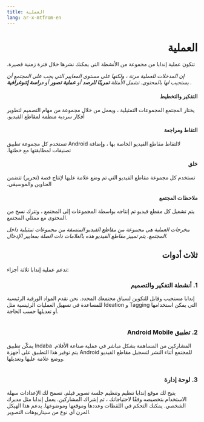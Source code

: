 ```yaml
---
title: العملية
lang: ar-x-mtfrom-en
---
```

<ReadTime/> 

<h1 style=";text-align:right;direction:rtl"> العملية </h1> 

<Leader> 
 تتكون عملية إندابا من مجموعة من الأنشطة التي يمكنك نشرها خلال فترة زمنية قصيرة.  

</Leader> 

<Tip> 

 <i class="el-icon-bottom large"/>إن المدخلات للعملية مرنة ، ولكنها على مستوى المعايير التي يجب على المجتمع أن يستجيب لها بالمحتوى. تشمل الأمثلة <strong>تمرينًا للرصد</strong> أو <strong>عملية</strong> <strong>تصور</strong> أو <strong>دراسة إثنوغرافية</strong> .</i>  

</Tip> 

<el-timeline> 
<el-timeline-item timestamp="Day 1" placement="top"> 

<h4 style=";text-align:right;direction:rtl"> التفكير والتخطيط </h4> 
 يختار المجتمع المجموعات التمثيلية ، ويعمل من خلال مجموعة من مهام التصميم لتطوير أفكار سردية منظمة لمقاطع الفيديو.  

</el-timeline-item> 
<el-timeline-item timestamp="Day 2-3" placement="top"> 

<h4 style=";text-align:right;direction:rtl"> التقاط ومراجعة </h4> 
 تستخدم كل مجموعة تطبيق Android لالتقاط مقاطع الفيديو الخاصة بها ، وإضافة تصنيفات لمطابقتها مع خطتها.  

</el-timeline-item> 
<el-timeline-item timestamp="Day 4" placement="top"> 

<h4 style=";text-align:right;direction:rtl"> خلق </h4> 
 تستخدم كل مجموعة مقاطع الفيديو التي تم وضع علامة عليها لإنتاج قصة (تحرير) تتضمن العناوين والموسيقى.  

</el-timeline-item> 
<el-timeline-item timestamp="Day 5" placement="top"> 

<h4 style=";text-align:right;direction:rtl"> ملاحظات المجتمع </h4> 
 يتم تشغيل كل مقطع فيديو تم إنتاجه بواسطة المجموعات إلى المجتمع ، وتترك نسخ من المحتوى مع ممثلي المجتمع.  

</el-timeline-item> 
</el-timeline> 

<Tip> 

 <i class="el-icon-bottom large"/>مخرجات العملية هي مجموعة من مقاطع الفيديو المنسقة من مجموعات تمثيلية داخل المجتمع. يتم تمييز مقاطع الفيديو هذه بالعلامات ذات الصلة بمعايير الإدخال.</i>  

</Tip> 


<h2 style=";text-align:right;direction:rtl"> ثلاث أدوات </h2> 

 تدعم عملية إندابا ثلاثة أجزاء:  

<h3 style=";text-align:right;direction:rtl"> 1. أنشطة التفكير والتصميم </h3> 

 إندابا مستجيب وقابل للتكوين لسياق مجتمعك المحدد. نحن نقدم المواد الورقية الرئيسية للمساعدة في تسهيل العمليات الرئيسية مثل Ideation و Tagging التي يمكن استخدامها أو تعديلها حسب الحاجة.  

<img src="/imgs/photowalk.jpg" alt=""> 

<h3 style=";text-align:right;direction:rtl"> 2. تطبيق Android Mobile </h3> 

 يمكّن تطبيق Indaba المشاركين من المساهمة بشكل مباشر في عملية صناعة الأفلام. يتم توفير هذا التطبيق على أجهزة Android للمجتمع أثناء النشر لتسجيل مقاطع الفيديو ووضع علامة عليها وتعديلها.  

<img src="/imgs/honduras.jpg" alt=""> 

<h3 style=";text-align:right;direction:rtl"> 3. لوحة إدارة </h3> 

 يتيح لك موقع إندابا تنظيم وتنظيم جلسة تصوير فيلم. تسمح لك الإعدادات سهلة الاستخدام بتخصيصه وفقًا لاحتياجاتك ، ثم إشراك المشاركين. يعمل إندابا مثل مديرك الشخصي. يمكنك التحكم في اللقطات وعددها وموقعها وموضوعها. يدعم هذا الهيكل المرن أي نوع من سيناريوهات التصوير.  

<img src="/imgs/dashboard.png" alt=""> 
